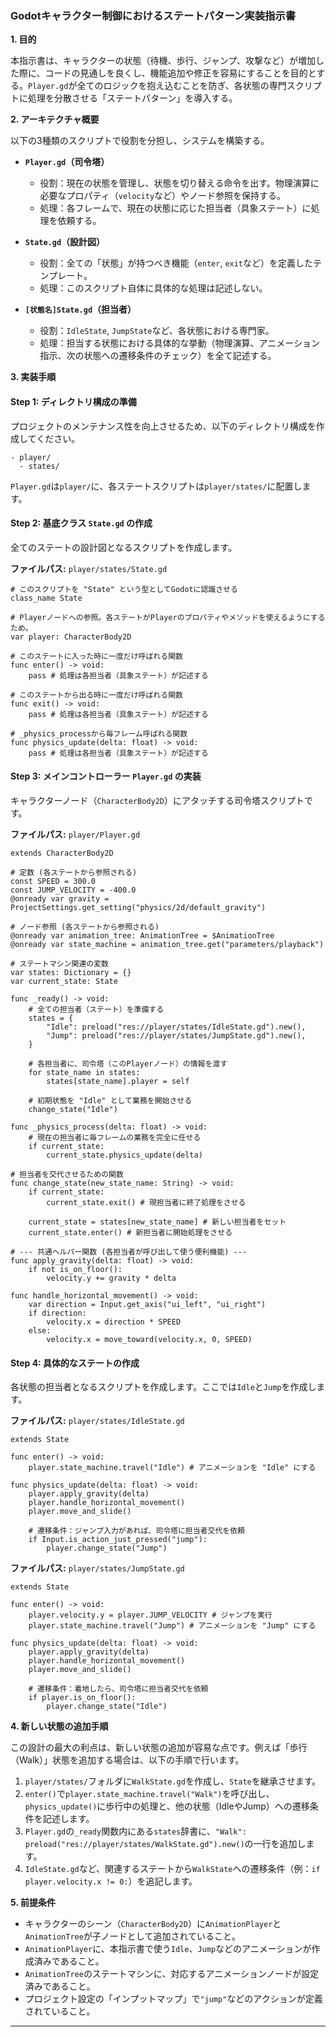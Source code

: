 ### **Godotキャラクター制御におけるステートパターン実装指示書**

**1. 目的**

本指示書は、キャラクターの状態（待機、歩行、ジャンプ、攻撃など）が増加した際に、コードの見通しを良くし、機能追加や修正を容易にすることを目的とする。`Player.gd`が全てのロジックを抱え込むことを防ぎ、各状態の専門スクリプトに処理を分散させる「ステートパターン」を導入する。

**2. アーキテクチャ概要**

以下の3種類のスクリプトで役割を分担し、システムを構築する。

  * **`Player.gd`（司令塔）**

      * 役割：現在の状態を管理し、状態を切り替える命令を出す。物理演算に必要なプロパティ（`velocity`など）やノード参照を保持する。
      * 処理：各フレームで、現在の状態に応じた担当者（具象ステート）に処理を依頼する。

  * **`State.gd`（設計図）**

      * 役割：全ての「状態」が持つべき機能（`enter`, `exit`など）を定義したテンプレート。
      * 処理：このスクリプト自体に具体的な処理は記述しない。

  * **`[状態名]State.gd`（担当者）**

      * 役割：`IdleState`, `JumpState`など、各状態における専門家。
      * 処理：担当する状態における具体的な挙動（物理演算、アニメーション指示、次の状態への遷移条件のチェック）を全て記述する。

**3. 実装手順**

#### **Step 1: ディレクトリ構成の準備**

プロジェクトのメンテナンス性を向上させるため、以下のディレクトリ構成を作成してください。

```
- player/
  - states/
```

`Player.gd`は`player/`に、各ステートスクリプトは`player/states/`に配置します。

#### **Step 2: 基底クラス `State.gd` の作成**

全てのステートの設計図となるスクリプトを作成します。

**ファイルパス:** `player/states/State.gd`

```gdscript
# このスクリプトを "State" という型としてGodotに認識させる
class_name State

# Playerノードへの参照。各ステートがPlayerのプロパティやメソッドを使えるようにするため。
var player: CharacterBody2D

# このステートに入った時に一度だけ呼ばれる関数
func enter() -> void:
	pass # 処理は各担当者（具象ステート）が記述する

# このステートから出る時に一度だけ呼ばれる関数
func exit() -> void:
	pass # 処理は各担当者（具象ステート）が記述する

# _physics_processから毎フレーム呼ばれる関数
func physics_update(delta: float) -> void:
	pass # 処理は各担当者（具象ステート）が記述する
```

#### **Step 3: メインコントローラー `Player.gd` の実装**

キャラクターノード（`CharacterBody2D`）にアタッチする司令塔スクリプトです。

**ファイルパス:** `player/Player.gd`

```gdscript
extends CharacterBody2D

# 定数 (各ステートから参照される)
const SPEED = 300.0
const JUMP_VELOCITY = -400.0
@onready var gravity = ProjectSettings.get_setting("physics/2d/default_gravity")

# ノード参照 (各ステートから参照される)
@onready var animation_tree: AnimationTree = $AnimationTree
@onready var state_machine = animation_tree.get("parameters/playback")

# ステートマシン関連の変数
var states: Dictionary = {}
var current_state: State

func _ready() -> void:
	# 全ての担当者（ステート）を準備する
	states = {
		"Idle": preload("res://player/states/IdleState.gd").new(),
		"Jump": preload("res://player/states/JumpState.gd").new(),
	}

	# 各担当者に、司令塔（このPlayerノード）の情報を渡す
	for state_name in states:
		states[state_name].player = self

	# 初期状態を "Idle" として業務を開始させる
	change_state("Idle")

func _physics_process(delta: float) -> void:
	# 現在の担当者に毎フレームの業務を完全に任せる
	if current_state:
		current_state.physics_update(delta)

# 担当者を交代させるための関数
func change_state(new_state_name: String) -> void:
	if current_state:
		current_state.exit() # 現担当者に終了処理をさせる

	current_state = states[new_state_name] # 新しい担当者をセット
	current_state.enter() # 新担当者に開始処理をさせる

# --- 共通ヘルパー関数 (各担当者が呼び出して使う便利機能) ---
func apply_gravity(delta: float) -> void:
	if not is_on_floor():
		velocity.y += gravity * delta

func handle_horizontal_movement() -> void:
	var direction = Input.get_axis("ui_left", "ui_right")
	if direction:
		velocity.x = direction * SPEED
	else:
		velocity.x = move_toward(velocity.x, 0, SPEED)
```

#### **Step 4: 具体的なステートの作成**

各状態の担当者となるスクリプトを作成します。ここでは`Idle`と`Jump`を作成します。

**ファイルパス:** `player/states/IdleState.gd`

```gdscript
extends State

func enter() -> void:
	player.state_machine.travel("Idle") # アニメーションを "Idle" にする

func physics_update(delta: float) -> void:
	player.apply_gravity(delta)
	player.handle_horizontal_movement()
	player.move_and_slide()

	# 遷移条件：ジャンプ入力があれば、司令塔に担当者交代を依頼
	if Input.is_action_just_pressed("jump"):
		player.change_state("Jump")
```

**ファイルパス:** `player/states/JumpState.gd`

```gdscript
extends State

func enter() -> void:
	player.velocity.y = player.JUMP_VELOCITY # ジャンプを実行
	player.state_machine.travel("Jump") # アニメーションを "Jump" にする

func physics_update(delta: float) -> void:
	player.apply_gravity(delta)
	player.handle_horizontal_movement()
	player.move_and_slide()

	# 遷移条件：着地したら、司令塔に担当者交代を依頼
	if player.is_on_floor():
		player.change_state("Idle")
```

**4. 新しい状態の追加手順**

この設計の最大の利点は、新しい状態の追加が容易な点です。例えば「歩行（Walk）」状態を追加する場合は、以下の手順で行います。

1.  `player/states/`フォルダに`WalkState.gd`を作成し、`State`を継承させます。
2.  `enter()`で`player.state_machine.travel("Walk")`を呼び出し、`physics_update()`に歩行中の処理と、他の状態（IdleやJump）への遷移条件を記述します。
3.  `Player.gd`の`_ready`関数内にある`states`辞書に、`"Walk": preload("res://player/states/WalkState.gd").new()`の一行を追加します。
4.  `IdleState.gd`など、関連するステートから`WalkState`への遷移条件（例：`if player.velocity.x != 0:`）を追記します。

**5. 前提条件**

  * キャラクターのシーン（`CharacterBody2D`）に`AnimationPlayer`と`AnimationTree`が子ノードとして追加されていること。
  * `AnimationPlayer`に、本指示書で使う`Idle`、`Jump`などのアニメーションが作成済みであること。
  * `AnimationTree`のステートマシンに、対応するアニメーションノードが設定済みであること。
  * プロジェクト設定の「インプットマップ」で`"jump"`などのアクションが定義されていること。

-----